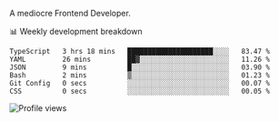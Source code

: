 A mediocre Frontend Developer.

📊 Weekly development breakdown
<!--START_SECTION:waka-->

```text
TypeScript   3 hrs 18 mins   █████████████████████░░░░   83.47 %
YAML         26 mins         ██▓░░░░░░░░░░░░░░░░░░░░░░   11.26 %
JSON         9 mins          █░░░░░░░░░░░░░░░░░░░░░░░░   03.90 %
Bash         2 mins          ▒░░░░░░░░░░░░░░░░░░░░░░░░   01.23 %
Git Config   0 secs          ░░░░░░░░░░░░░░░░░░░░░░░░░   00.07 %
CSS          0 secs          ░░░░░░░░░░░░░░░░░░░░░░░░░   00.05 %
```

<!--END_SECTION:waka-->

<img src="https://gpvc.arturio.dev/iqbalfasri" alt="Profile views"/>
